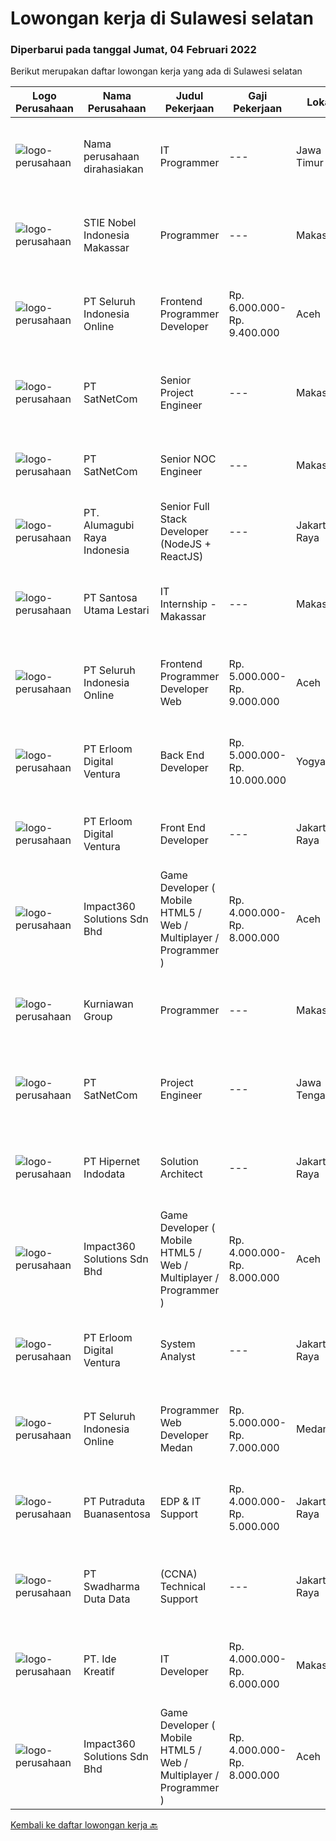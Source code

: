
  # Lowongan kerja di Sulawesi selatan

  ### Diperbarui pada tanggal Jumat, 04 Februari 2022

  Berikut merupakan daftar lowongan kerja yang ada di Sulawesi selatan

  |Logo Perusahaan | Nama Perusahaan | Judul Pekerjaan | Gaji Pekerjaan | Lokasi | Deskripsi | Tanggal diunggah | Pranala |
  | -------------- | --------------- | --------------- | --------- | --------- | -------------- | ------- | ----------- |
  |![logo-perusahaan](https://us.123rf.com/450wm/pavelstasevich/pavelstasevich1811/pavelstasevich181101027/112815900-stock-vector-no-image-available-icon-flat-vector.jpg?ver=6)|Nama perusahaan dirahasiakan|IT Programmer|---|Jawa Timur|Pendidikan minimal S1 segala jurusan Memiliki pengetahuan mengenai PHP dan bahasa pemrograman lainnya Gaji negotiable disesuaikan dengan kemampuan...|Rabu, 02 Februari 2022|https://www.jobstreet.co.id/id/job/it-programmer-3776288?token=0~f40781c8-d510-456c-8bec-8fdafa19ab55&sectionRank=1&jobId=jobstreet-id-job-3776288|
|![logo-perusahaan](https://image-service-cdn.seek.com.au/2039a2784c1e297bc76ba0ec1f3f0c0010365a70/ee4dce1061f3f616224767ad58cb2fc751b8d2dc)|STIE Nobel Indonesia Makassar|Programmer|---|Makassar|Mengembangkan, memelihara, dan mendukung berbagai aplikasi web. Bekerja sama dengan anggota team yang lain di dalam membuat aplikasi dan...|Rabu, 02 Februari 2022|https://www.jobstreet.co.id/id/job/programmer-3767631?token=0~f40781c8-d510-456c-8bec-8fdafa19ab55&sectionRank=2&jobId=jobstreet-id-job-3767631|
|![logo-perusahaan](https://image-service-cdn.seek.com.au/c768f0670f8f8212da7de609b6af9d0b2e5134cc/ee4dce1061f3f616224767ad58cb2fc751b8d2dc)|PT Seluruh Indonesia Online|Frontend Programmer Developer|Rp. 6.000.000-Rp. 9.400.000|Aceh|# Paham php dan web development# Memiliki Team work effort# Kami memberikan benefit saham (esop) di perusahaan kami untuk kandidat yang tepat#...|Kamis, 03 Februari 2022|https://www.jobstreet.co.id/id/job/frontend-programmer-developer-3768078?token=0~f40781c8-d510-456c-8bec-8fdafa19ab55&sectionRank=3&jobId=jobstreet-id-job-3768078|
|![logo-perusahaan](https://image-service-cdn.seek.com.au/6108f58b8d52b8e5523830ee4b11d6074377e515/ee4dce1061f3f616224767ad58cb2fc751b8d2dc)|PT SatNetCom|Senior Project Engineer|---|Makassar|Skills Supervisory lead skills: able to execute plans and lead project team or sub-team to accomplish the task. Good knowledge about IT System Good...|Rabu, 02 Februari 2022|https://www.jobstreet.co.id/id/job/senior-project-engineer-3760424?token=0~f40781c8-d510-456c-8bec-8fdafa19ab55&sectionRank=4&jobId=jobstreet-id-job-3760424|
|![logo-perusahaan](https://image-service-cdn.seek.com.au/05ca75b4ba30cd324b387479b9064c967524655c/ee4dce1061f3f616224767ad58cb2fc751b8d2dc)|PT SatNetCom|Senior NOC Engineer|---|Makassar|Skills: Excellent knowledge of wireless networking, TCP/IP Protocol, LANs, routers, switches, and server/client both practical and theory. Good...|Rabu, 02 Februari 2022|https://www.jobstreet.co.id/id/job/senior-noc-engineer-3760583?token=0~f40781c8-d510-456c-8bec-8fdafa19ab55&sectionRank=5&jobId=jobstreet-id-job-3760583|
|![logo-perusahaan](https://image-service-cdn.seek.com.au/9328c57511f92a9f992df30ec9addcc1f6a62e42/ee4dce1061f3f616224767ad58cb2fc751b8d2dc)|PT. Alumagubi Raya Indonesia|Senior Full Stack Developer (NodeJS + ReactJS)|---|Jakarta Raya|Your Role: Develop coding standards, methodology, and repeatable processes. Provide technical leadership at a project level, mentor, and teach junior...|Minggu, 30 Januari 2022|https://www.jobstreet.co.id/id/job/senior-full-stack-developer-nodejs-reactjs-3765716?token=0~f40781c8-d510-456c-8bec-8fdafa19ab55&sectionRank=6&jobId=jobstreet-id-job-3765716|
|![logo-perusahaan](https://image-service-cdn.seek.com.au/eca9e9832397efc7382eae56ef8ab5fcf69e51c4/ee4dce1061f3f616224767ad58cb2fc751b8d2dc)|PT Santosa Utama Lestari|IT Internship - Makassar|---|Makassar|Persyaratan: Minimal Pendidikan Sarjana computer Memiliki kemampuan berkomunikasi yang baik Mampu bekerja secara tim dan individu Bersedia ditempatkan...|Selasa, 25 Januari 2022|https://www.jobstreet.co.id/id/job/it-internship-makassar-3769417?token=0~f40781c8-d510-456c-8bec-8fdafa19ab55&sectionRank=7&jobId=jobstreet-id-job-3769417|
|![logo-perusahaan](https://image-service-cdn.seek.com.au/c768f0670f8f8212da7de609b6af9d0b2e5134cc/ee4dce1061f3f616224767ad58cb2fc751b8d2dc)|PT Seluruh Indonesia Online|Frontend Programmer Developer Web|Rp. 5.000.000-Rp. 9.000.000|Aceh|# Paham php dan web development# Memiliki Team work effort# Kami memberikan benefit saham (esop) di perusahaan kami untuk kandidat yang tepat#...|Jumat, 28 Januari 2022|https://www.jobstreet.co.id/id/job/frontend-programmer-developer-web-3772695?token=0~f40781c8-d510-456c-8bec-8fdafa19ab55&sectionRank=8&jobId=jobstreet-id-job-3772695|
|![logo-perusahaan](https://image-service-cdn.seek.com.au/7b0850d0262c85ca3c0fa4d6a9c005f1450e6d9f/ee4dce1061f3f616224767ad58cb2fc751b8d2dc)|PT Erloom Digital Ventura|Back End Developer|Rp. 5.000.000-Rp. 10.000.000|Yogyakarta|Requirements: Candidate must possess at least Bachelor's Degree in Engineering (Computer/Telecommunication), Computer Science/Information Technology...|Kamis, 27 Januari 2022|https://www.jobstreet.co.id/id/job/back-end-developer-3772428?token=0~f40781c8-d510-456c-8bec-8fdafa19ab55&sectionRank=9&jobId=jobstreet-id-job-3772428|
|![logo-perusahaan](https://image-service-cdn.seek.com.au/7b0850d0262c85ca3c0fa4d6a9c005f1450e6d9f/ee4dce1061f3f616224767ad58cb2fc751b8d2dc)|PT Erloom Digital Ventura|Front End Developer|---|Jakarta Raya|We are currently looking for a Yogyakarta/Jakarta-based candidate to fill in as a Front End Developer in our company, with these following...|Kamis, 27 Januari 2022|https://www.jobstreet.co.id/id/job/front-end-developer-3772426?token=0~f40781c8-d510-456c-8bec-8fdafa19ab55&sectionRank=10&jobId=jobstreet-id-job-3772426|
|![logo-perusahaan](https://image-service-cdn.seek.com.au/06b729438205195a03d4bcec08ce1ddd5d9c1576/ee4dce1061f3f616224767ad58cb2fc751b8d2dc)|Impact360 Solutions Sdn Bhd|Game Developer ( Mobile HTML5 / Web / Multiplayer / Programmer )|Rp. 4.000.000-Rp. 8.000.000|Aceh|We are hiring remote HTML5 game developers from all parts of Indonesia. If you have real experience building HTML5 games or applications, you're...|Jumat, 28 Januari 2022|https://www.jobstreet.co.id/id/job/game-developer-mobile-html5-web-multiplayer-programmer-4814495/origin/my?token=0~f40781c8-d510-456c-8bec-8fdafa19ab55&sectionRank=11&jobId=jobstreet-my-job-4814495|
|![logo-perusahaan](https://image-service-cdn.seek.com.au/a1a31fde4bd5654a375321f16119ce66b8da3dc0/ee4dce1061f3f616224767ad58cb2fc751b8d2dc)|Kurniawan Group|Programmer|---|Makassar|Tugas &amp; Tanggung Jawab Menyesuaikan perancangan sistem sesuai dengan strategi perusahaan dalam mencapai sasaran usaha Melakukan review dan...|Sabtu, 22 Januari 2022|https://www.jobstreet.co.id/id/job/programmer-3746596?token=0~f40781c8-d510-456c-8bec-8fdafa19ab55&sectionRank=12&jobId=jobstreet-id-job-3746596|
|![logo-perusahaan](https://image-service-cdn.seek.com.au/6108f58b8d52b8e5523830ee4b11d6074377e515/ee4dce1061f3f616224767ad58cb2fc751b8d2dc)|PT SatNetCom|Project Engineer|---|Jawa Tengah|Skills: Good Knowledge about IT System Good Knowledge of wire/wireless computer networking Good Knowledge about Electronic and Electrical System Good...|Selasa, 18 Januari 2022|https://www.jobstreet.co.id/id/job/project-engineer-3760553?token=0~f40781c8-d510-456c-8bec-8fdafa19ab55&sectionRank=13&jobId=jobstreet-id-job-3760553|
|![logo-perusahaan](https://image-service-cdn.seek.com.au/62148b692fdfbf4a4a11c7764913b8f0db15fa3f/ee4dce1061f3f616224767ad58cb2fc751b8d2dc)|PT Hipernet Indodata|Solution Architect|---|Jakarta Raya|Requirements: Age maximum 30 years old Minimum Bachelor degree from Computer Science (Computer Engineering, Information System, Information...|Rabu, 19 Januari 2022|https://www.jobstreet.co.id/id/job/solution-architect-3749395?token=0~f40781c8-d510-456c-8bec-8fdafa19ab55&sectionRank=14&jobId=jobstreet-id-job-3749395|
|![logo-perusahaan](https://image-service-cdn.seek.com.au/06b729438205195a03d4bcec08ce1ddd5d9c1576/ee4dce1061f3f616224767ad58cb2fc751b8d2dc)|Impact360 Solutions Sdn Bhd|Game Developer ( Mobile HTML5 / Web / Multiplayer / Programmer )|Rp. 4.000.000-Rp. 8.000.000|Aceh|We are hiring remote HTML5 game developers from all parts of Indonesia. If you have real experience building HTML5 games or applications, you're...|Jumat, 21 Januari 2022|https://www.jobstreet.co.id/id/job/game-developer-mobile-html5-web-multiplayer-programmer-4807010/origin/my?token=0~f40781c8-d510-456c-8bec-8fdafa19ab55&sectionRank=15&jobId=jobstreet-my-job-4807010|
|![logo-perusahaan](https://image-service-cdn.seek.com.au/7b0850d0262c85ca3c0fa4d6a9c005f1450e6d9f/ee4dce1061f3f616224767ad58cb2fc751b8d2dc)|PT Erloom Digital Ventura|System Analyst|---|Jakarta Raya|Job Desc- Conduct business and user requirements analysis- Develop, analyze, prioritize, and organize requirement specifications, data mapping,...|Kamis, 13 Januari 2022|https://www.jobstreet.co.id/id/job/system-analyst-3754727?token=0~f40781c8-d510-456c-8bec-8fdafa19ab55&sectionRank=16&jobId=jobstreet-id-job-3754727|
|![logo-perusahaan](https://image-service-cdn.seek.com.au/c768f0670f8f8212da7de609b6af9d0b2e5134cc/ee4dce1061f3f616224767ad58cb2fc751b8d2dc)|PT Seluruh Indonesia Online|Programmer Web Developer Medan|Rp. 5.000.000-Rp. 7.000.000|Medan|# Paham php dan web development# Memiliki Team work effort# Kami memberikan benefit saham (esop) di perusahaan kami untuk kandidat yang tepat#...|Rabu, 12 Januari 2022|https://www.jobstreet.co.id/id/job/programmer-web-developer-medan-3753372?token=0~f40781c8-d510-456c-8bec-8fdafa19ab55&sectionRank=17&jobId=jobstreet-id-job-3753372|
|![logo-perusahaan](https://image-service-cdn.seek.com.au/8b94f8a20d82a11b5cdc2578f20acd3660dd00ee/ee4dce1061f3f616224767ad58cb2fc751b8d2dc)|PT Putraduta Buanasentosa|EDP & IT Support|Rp. 4.000.000-Rp. 5.000.000|Jakarta Raya|Kualifikasi:• Usia maksimal 30 tahun.• Pendidikan S1 IT/Sejenisnya.• Berpengalaman sebagai minimal 3 tahun di bidang EDP.• Paham dan terbiasa...|Jumat, 07 Januari 2022|https://www.jobstreet.co.id/id/job/edp-it-support-3746575?token=0~f40781c8-d510-456c-8bec-8fdafa19ab55&sectionRank=18&jobId=jobstreet-id-job-3746575|
|![logo-perusahaan](https://image-service-cdn.seek.com.au/c9726dd48637f2122e69fa4f05bdeddb6166e3b5/ee4dce1061f3f616224767ad58cb2fc751b8d2dc)|PT Swadharma Duta Data|(CCNA) Technical Support|---|Jakarta Raya|Kualifikasi : D3- S1 bidang Teknik Informatika, Ilmu Komputer Usia 20 - 30 tahun Pengalaman di bidang IT Network 1 - 2 Tahun Menguasai bidang IT...|Jumat, 07 Januari 2022|https://www.jobstreet.co.id/id/job/ccna-technical-support-3746201?token=0~f40781c8-d510-456c-8bec-8fdafa19ab55&sectionRank=19&jobId=jobstreet-id-job-3746201|
|![logo-perusahaan](https://us.123rf.com/450wm/pavelstasevich/pavelstasevich1811/pavelstasevich181101027/112815900-stock-vector-no-image-available-icon-flat-vector.jpg?ver=6)|PT. Ide Kreatif|IT Developer|Rp. 4.000.000-Rp. 6.000.000|Makassar|PT. Ide Kreatif, terletak di Jalan Sultan Alauddin, Perum. Alauddin Town House I/5, Kelurahan Gunung Sari, Kecamatan Rappocini, Kota Makassar,...|Senin, 10 Januari 2022|https://www.jobstreet.co.id/id/job/it-developer-3749462?token=0~f40781c8-d510-456c-8bec-8fdafa19ab55&sectionRank=20&jobId=jobstreet-id-job-3749462|
|![logo-perusahaan](https://image-service-cdn.seek.com.au/06b729438205195a03d4bcec08ce1ddd5d9c1576/ee4dce1061f3f616224767ad58cb2fc751b8d2dc)|Impact360 Solutions Sdn Bhd|Game Developer ( Mobile HTML5 / Web / Multiplayer / Programmer )|Rp. 4.000.000-Rp. 8.000.000|Aceh|We are hiring remote HTML5 game developers from all parts of Indonesia. If you have real experience building HTML5 games or applications, you're...|Senin, 10 Januari 2022|https://www.jobstreet.co.id/id/job/game-developer-mobile-html5-web-multiplayer-programmer-4792644/origin/my?token=0~f40781c8-d510-456c-8bec-8fdafa19ab55&sectionRank=21&jobId=jobstreet-my-job-4792644|


  [Kembali ke daftar lowongan kerja 🔙](../README.md#daftar-lowongan-kerja)
  